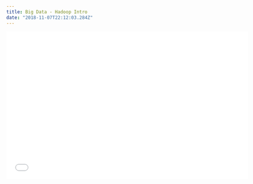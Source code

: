 ```yaml
---
title: Big Data - Hadoop Intro
date: "2018-11-07T22:12:03.284Z"
---
```


<div class="embed-responsive embed-responsive-16by9">
    <iframe class="embed-responsive-item" id="youtubeplayer" type="text/html" width="640" height="390"
        src="//www.youtube.com/embed/jKCj4BxGTi8" frameborder="0"/>
</div>

## Learning Outcomes

- What is Hadoop
- Hadoop Characteristics
- RDBMS vs. Hadoop
- Big Data Processing
- Hadoop Ecosystem Components

### What is Hadoop?

Hadoop is a framework that allows distributed processing of large data sets
across clusters of commodity computers using simple programming models.
It was inspired by a technical document published by Google. Doug Cutting
discovered Hadoop and named it after his son's yellow-colored toy elephant.

### Hadoop Characteristics

The 4 key characteristics of Hadoop are:

- Economical - Ordinary computers can be used for data processing.

- Reliable - Stores copies of data on different machines and is resistant
to hardware failure.

- Scalable - Can follow both horizontal and vertical scaling.

- Flexible - Can store as much of the data and decide to use it later.

### RDBMS vs. Hadoop

RDBMS stores data in a central location, and the data is sent to
the processor at runtime. This method works well for limited data,
but not for pushing high volumes of data to the processor.

Hadoop brought a radical approach. In Hadoop, the program goes to
the data not vice-versa. It initially distributes the data to multiple
systems and later runs the computation wherever the data is located.

### Big Data Processing

4 stages of Big Data require the functionalities of Hadoop components,

- Ingest
- Processing
- Analyze
- Access

### Hadoop Ecosystem Components

- Data Processing (works on _Hadoop Core_)
    
    - _Hadoop Distributed File System (HDFS)_

      A storage layer for Hadoop, suitable for the distributed storage and processing.
      Hadoop provides a command line interface wo interact with HDFS. HDFS provides
      streaming access to file system data, file permission and authentication.

    - _Spark_

      Spark is an open source cluster computing framework, it provides up to 100
      times faster performance for a few applications within memory primitives as
      compared to the 2 stage disk based MapReduce paradigm of Hadoop. Spark can
      run in the Hadoop cluster and processes data in HDFS, it also supports a wide
      variety of workload which includes machine learning, business intelligence,
      streaming and batch processing.

    - _Hadoop MapReduce_

      Hadoop MapReduce is the other framework that processes data, it is the original Hadoop
      processing engine which is primarily Java based. It is based on the map-and-reduce programming
      model. It has an extensive and mature fault tolerance framework built into the model, and
      it is still very commonly used, but it is losing ground to Spark.

- NoSQL
    - _HBase_

      HBase stores data in HDFS, it is a NoSQL database mainly used when you need random,
      real-time, read/write access to your Big Data. It provides support to high volume
      of data and high throughput. In HBase, a table can have thousands of columns.

- Data Ingestion
    - _Sqoop_

      Sqoop is designed to transfer data between Hadoop and relational database servers,
      it's used to import data from RDBMS (Oracle, MySQL) to HDFS and export data from HDFS
      to RDBMS.

    - _Flume_

      Flume is a distributed service that collects event data and transfers it to HDFS, it is
      ideally suited for event data from multiple systems.

- Data Analysis
    - _Pig_

      Pig is an open source high level data flow system, it's mainly used for analytics.
     Pig converts its script to map-and-reduce code thus saving the user from writing 
     complex MapReduce programs. Ad-hoc queries like filter and join which are difficult
     to perform in MapReduce can be done easily using Pig.

    - _Impala_

      Impala is an open source high performance SQL engine which runs on Hadoop cluster.
     It is idea for interactive analysis and has very low latency which can be measured
     in milliseconds. Impala supports a dialect of SQL (Impala SQL) so that data in HDFS
     is modeled as a database table.

    - _Hive_

      Hive is an abstraction layer on top of Hadoop, it's very similar to Impala
      however it's preferred for data processing and extract, transform, load (ETL)
      operations.

- Data Exploration
    - _Cloudera Search_

      Search is one of Cloudera's near-real-time access products. It enables non-technical
    users to search and explore data stored in or ingested into Hadoop and HBase. Users
    do not need SQL or programming skills to use Cloudera Search because it provides a simple
    full-text interface for searching.

    - _Hue_

      Hue is an acronym for Hadoop User Experience, it is an open source web interface for
      Hadoop. It supports operations such as upload and browse data, query a table in Hive
      or Impala, run Spark and Pig jobs and workflows. Hue provides SQL editor for Hive,
      Impala, MySQL, Oracle, Postgre, Spark SQL and Solar SQL.

- Workflow System
    - _Oozie_

      Oozie is a workflow or coordination system that you can use manage the Hadoop jobs.
